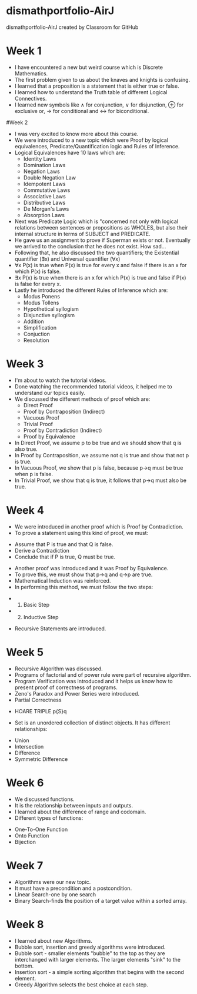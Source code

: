 # dismathportfolio-AirJ
dismathportfolio-AirJ created by Classroom for GitHub

# Week 1
- I have encountered a new but weird course which is Discrete Mathematics.
- The first problem given to us about the knaves and knights is confusing.
- I learned that a proposition is a statement that is either true or false.
- I learned how to understand the Truth table of different Logical Connectives.
- I learned new symbols like ∧ for conjunction, ∨ for disjunction, ⊕ for  exclusive or,  → for conditional and ↔ for biconditional.

 #Week 2
- I was very excited to know more about this course.
- We were introduced to a new topic which were Proof by logical equivalences, Predicate/Quantification logic and Rules of Inference.
- Logical Equivalences have 10 laws which are:
  * Identity Laws
  * Domination Laws
  * Negation Laws
  * Double Negation Law
  * Idempotent Laws
  * Commutative Laws
  * Associative Laws
  * Distributive Laws
  * De Morgan's Laws
  * Absorption Laws
- Next was Predicate Logic which is "concerned not only with logical relations between sentences or propositions as WHOLES, but also their internal structure in terms of SUBJECT and PREDICATE.
- He gave us an assignment to prove if Superman exists or not. Eventually we arrived to the conclusion that he does not exist. How sad...
- Following that, he also discussed the two quantifiers; the Existential quantifier (∃x) and Universal quantifier (∀x)
- ∀x P(x) is true when P(x) is true for every x and false if there is an x for which P(x) is false.
- ∃x P(x) is true when there is an x for which P(x) is true and false if P(x) is false for every x.
- Lastly he introduced the different Rules of Inference which are:
  * Modus Ponens
  * Modus Tollens
  * Hypothetical syllogism
  * Disjunctive syllogism
  * Addition
  * Simplification
  * Conjuction
  * Resolution

# Week 3
- I'm about to watch the tutorial videos. 
- Done watching the recommended tutorial videos, it helped me to understand our topics easily.
- We discussed the different methods of proof which are:
  * Direct Proof
  * Proof by Contraposition (Indirect)
  * Vacuous Proof
  * Trivial Proof
  * Proof by Contradiction (Indirect)
  * Proof by Equivalence
- In Direct Proof, we assume p to be true and we should show that q is also true.
- In Proof by Contraposition, we assume not q is true and show that not p is true.
- In Vacuous Proof, we show that p is false, because p->q must be true when p is false.
- In Trivial Proof, we show that q is true, it follows that p->q must also be true.

# Week 4
- We were introduced in another proof which is Proof by Contradiction.
- To prove a statement using this kind of proof, we must:
 * Assume that P is true and that Q is false.
 * Derive a Contradiction
 * Conclude that if P is true, Q must be true.
- Another proof was introduced and it was Proof by Equivalence.
- To prove this, we must show that p->q and q->p are true.
- Mathematical Induction was reinforced.
- In performing this method, we must follow the two steps: 
 * 1. Basic Step
 * 2. Inductive Step
- Recursive Statements are introduced.

# Week 5
- Recursive Algorithm was discussed.
- Programs of factorial and of power rule were part of recursive algorithm.
- Program Verification was introduced and it helps us know how to present proof of correctness of programs.
- Zeno's Paradox and Power Series were introduced.
- Partial Correctness
 * HOARE TRIPLE p{S}q
- Set is an unordered collection of distinct objects. It has different relationships:
 * Union
 * Intersection
 * Difference
 * Symmetric Difference

# Week 6
- We discussed functions.
- It is the relationship between inputs and outputs.
- I learned about the difference of range and codomain.
- Different types of functions:
 * One-To-One Function 
 * Onto Function 
 * Bijection

# Week 7
- Algorithms were our new topic.
- It must have a precondition and a postcondition.
- Linear Search-one by one search
- Binary Search-finds the position of a target value within a sorted array.

# Week 8
- I learned about new Algorithms.
- Bubble sort, insertion and greedy algorithms were introduced.
- Bubble sort - smaller elements "bubble" to the top as they are interchanged with larger elements. The larger elements "sink" to the bottom.
- Insertion sort - a simple sorting algorithm that begins with the second element.
- Greedy Algorithm selects the best choice at each step.

